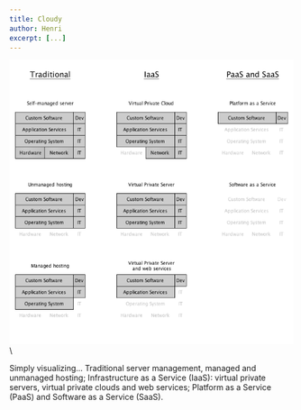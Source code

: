 ```yaml
---
title: Cloudy
author: Henri
excerpt: [...]
---
```


![cloudy](/images/cloud-01.png) \ 

Simply visualizing... Traditional server management, managed and unmanaged hosting;
Infrastructure as a Service (IaaS): virtual private servers, virtual private
clouds and web services; Platform as a Service (PaaS) and Software as a Service
(SaaS).
